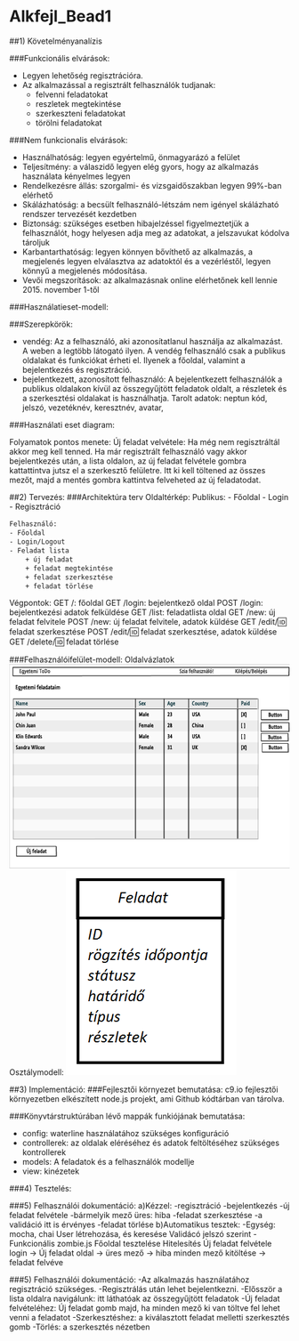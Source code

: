 # Alkfejl_Bead1

##1) Követelményanalízis

###Funkcionális elvárások:
- Legyen lehetőség regisztrációra.
- Az alkalmazással a regisztrált felhasználók tudjanak:
	- felvenni feladatokat
	- reszletek megtekintése
	- szerkeszteni feladatokat
	- törölni feladatokat

###Nem funkcionalis elvárások:
- Használhatóság:
	legyen egyértelmű, önmagyarázó a felület
- Teljesítmény:
	a válaszidő legyen elég gyors, hogy az alkalmazás használata kényelmes legyen
- Rendelkezésre állás:
	szorgalmi- és vizsgaidőszakban legyen 99%-ban elérhető
- Skálázhatóság:
	a becsült felhasználó-létszám nem igényel skálázható rendszer tervezését kezdetben
- Biztonság:
	szükséges esetben hibajelzéssel figyelmeztetjük a felhasználót, hogy helyesen adja meg az adatokat,
	a jelszavukat kódolva tároljuk
- Karbantarthatóság: 
	legyen könnyen bővíthető az alkalmazás, a megjelenés legyen elválasztva az adatoktól és a vezérléstől, legyen könnyű 	a megjelenés módosítása.		
- Vevői megszorítások: 
	az alkalmazásnak online elérhetőnek kell lennie 
	2015. november 1-től

###Használatieset-modell:

###Szerepkörök:
- vendég: 
	Az a felhasználó, aki azonosítatlanul használja az alkalmazást. A weben a legtöbb látogató ilyen. 
	A vendég felhasználó csak a publikus oldalakat és funkciókat érheti el. 
	Ilyenek a főoldal, valamint a bejelentkezés és regisztráció.
- bejelentkezett, azonosított felhasználó: 
	A bejelentkezett felhasználók a publikus oldalakon kívül az összegyűjtött feladatok oldalt, 
	a részletek és a szerkesztési oldalakat is használhatja.
	Tarolt adatok: neptun kód, jelszó, vezetéknév, keresztnév, avatar,
	
###Használati eset diagram:

Folyamatok pontos menete:
	Új feladat velvétele: Ha még nem regisztráltál akkor meg kell tenned. 
	Ha már regisztrált felhasználó vagy akkor bejelentkezés után, a lista oldalon, az új feladat felvétele gombra 			kattattintva jutsz el a szerkesztő felületre. Itt ki kell töltened az összes mezőt, majd a mentés gombra 			kattintva felveheted az új feladatodat.

##2) Tervezés:
###Architektúra terv
Oldaltérkép:
	Publikus:
	- Főoldal
	- Login
	- Regisztráció

	Felhasználó:
	- Főoldal
	- Login/Logout
	- Feladat lista
    	+ új feladat
    	+ feladat megtekintése
        + feladat szerkesztése
	    + feladat törlése

Végpontok:
	GET /: főoldal
	GET /login: bejelentkező oldal
	POST /login: bejelentkezési adatok felküldése
	GET /list: feladatlista oldal
	GET /new: új feladat felvitele
	POST /new: új feladat felvitele, adatok küldése
	GET /edit/:id: feladat szerkesztése
	POST /edit/:id: feladat szerkesztése, adatok küldése
	GET /delete/:id: feladat törlése

###Felhasználóifelület-modell:
Oldalvázlatok
![Drótvázterv](picture/dv.PNG)
Osztálymodell:
![Adatmodell és adatbázis terv](picture/adatm.png)

##3) Implementáció:
###Fejlesztői környezet bemutatása:
	c9.io fejlesztői környezetben elkészített node.js projekt, ami Github kódtárban van tárolva.

###Könyvtárstruktúrában lévő mappák funkiójának bemutatása:
- config: waterline használatához szükséges konfiguráció
- controllerek: az oldalak eléréséhez és adatok feltöltéséhez szükséges kontrollerek
- models: A feladatok és a felhasználók modellje
- view: kinézetek

###4) Tesztelés:

###5) Felhasználói dokumentáció:
a)Kézzel:
	-regisztráció
	-bejelentkezés
	-új feladat felvétele
		-bármelyik mező üres: hiba
	-feladat szerkesztése
		-a validáció itt is érvényes
	-feladat törlése
b)Automatikus tesztek:
	-Egység: mocha, chai
		User létrehozása, és keresése
		Validácó jelszó szerint
	-Funkcionális zombie.js
		Főoldal tesztelése
		Hitelesítés
		Új feladat felvétele
			login -> Új feladat oldal -> 	üres mező -> hiba
							minden mező kitöltése -> feladat felvéve

###5) Felhasználói dokumentáció:
-Az alkalmazás használatához regisztráció szükséges.
-Regisztrálás után lehet bejelentkezni.
-Elősször a lista oldalra navigálunk: itt láthatóak az összegyűjtött feladatok
-Új feladat felvételéhez: Új feladat gomb
	majd, ha minden mező ki van töltve fel lehet venni a feladatot
-Szerkesztéshez: a kiválasztott feladat melletti szerkesztés gomb
-Törlés: a szerkesztés nézetben
